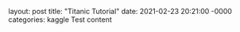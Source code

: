 layout: post
title: "Titanic Tutorial"
date: 2021-02-23 20:21:00 -0000
categories: kaggle
Test content
